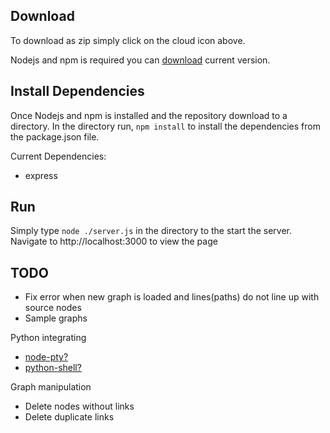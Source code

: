 ## Download
To download as zip simply click on the cloud icon above.

Nodejs and npm is required you can
[download](https://nodejs.org/en/download/) current version.

## Install Dependencies
Once Nodejs and npm is installed and the repository download to a directory. In the directory run, `npm install` to install the dependencies from the package.json file.

Current Dependencies:
* express


## Run
Simply type `node ./server.js` in the directory to the start the server. Navigate to http://localhost:3000 to view the page

## TODO

* Fix error when new graph is loaded and lines(paths) do not line up with source nodes
* Sample graphs

Python integrating
* [node-pty?](https://github.com/Microsoft/node-pty)
* [python-shell?](https://github.com/extrabacon/python-shell)


Graph manipulation
* Delete nodes without links
* Delete duplicate links
